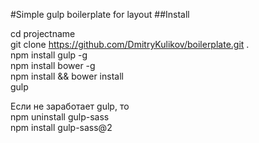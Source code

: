 #Simple gulp boilerplate for layout
##Install

cd projectname <br />
git clone https://github.com/DmitryKulikov/boilerplate.git . <br />
npm install gulp -g <br />
npm install bower -g <br />
npm install && bower install <br />
gulp

Если не заработает gulp, то <br />
npm uninstall gulp-sass <br />
npm install gulp-sass@2 <br />